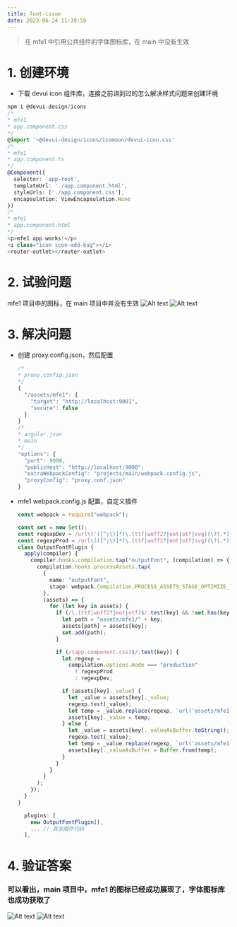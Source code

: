 ```yaml
---
title: font-issue
date: 2023-06-24 11:39:59
---
```


> 在 mfe1 中引用公共组件的字体图标库，在 main 中没有生效

# 1. 创建环境

- 下载 devui icon 组件库，连接之前讲到过的怎么解决样式问题来创建环境

```typescript
npm i @devui-design/icons
/*
* mfe1
* app.component.css
*/
@import '~@devui-design/icons/icomoon/devui-icon.css'
/*
* mfe1
* app.component.ts
*/
@Component({
  selector: 'app-root',
  templateUrl: './app.component.html',
  styleUrls: ['./app.component.css'],
  encapsulation: ViewEncapsulation.None
})
/*
* mfe1
* app.component.html
*/
<p>mfe1 app works!</p>
<i class="icon icon-add-bug"></i>
<router-outlet></router-outlet>
```

# 2. 试验问题

mfe1 项目中的图标，在 main 项目中并没有生效
![Alt text](https://cdn.jsdelivr.net/gh/darkeering/CDN@0.2/blog/module-federation/before-font.png) ![Alt text](https://cdn.jsdelivr.net/gh/darkeering/CDN@0.2/blog/module-federation/before-font2.png)

# 3. 解决问题

- 创建 proxy.config.json，然后配置

  ```typescript
  /*
  * proxy.config.json
  */
  {
    "/assets/mfe1": {
      "target": "http://localhost:9001",
      "secure": false
    }
  }
  /*
  * angular.json
  * main
  */
  "options": {
    "port": 9000,
    "publicHost": "http://localhost:9000",
    "extraWebpackConfig": "projects/main/webpack.config.js",
    "proxyConfig": "proxy.conf.json"
  }
  ```

- mfe1 webpack.config.js 配置，自定义插件

  ```typescript
  const webpack = require("webpack");

  const set = new Set();
  const regexpDev = /url\('([^;\)]*)\.(ttf|woff2?|eot|otf|svg)(\?(.*))?'\)/g;
  const regexpProd = /url\(([^;\)]*)\.(ttf|woff2?|eot|otf|svg)(\?(.*))?\)/g;
  class OutputFontPlugin {
    apply(compiler) {
      compiler.hooks.compilation.tap("outputFont", (compilation) => {
        compilation.hooks.processAssets.tap(
          {
            name: "outputFont",
            stage: webpack.Compilation.PROCESS_ASSETS_STAGE_OPTIMIZE_INLINE,
          },
          (assets) => {
            for (let key in assets) {
              if (/\.(ttf|woff2?|eot|otf)$/.test(key) && !set.has(key)) {
                let path = "assets/mfe1/" + key;
                assets[path] = assets[key];
                set.add(path);
              }

              if (/(app.component.css)$/.test(key)) {
                let regexp =
                  compilation.options.mode === "production"
                    ? regexpProd
                    : regexpDev;

                if (assets[key]._value) {
                  let _value = assets[key]._value;
                  regexp.test(_value);
                  let temp = _value.replace(regexp, `url('assets/mfe1/$1.$2')`);
                  assets[key]._value = temp;
                } else {
                  let _value = assets[key]._valueAsBuffer.toString();
                  regexp.test(_value);
                  let temp = _value.replace(regexp, `url('assets/mfe1/$1.$2')`);
                  assets[key]._valueAsBuffer = Buffer.from(temp);
                }
              }
            }
          }
        );
      });
    }
  }

    plugins: [
      new OutputFontPlugin(),
      ... // 其余插件代码
    ],
  ```

# 4. 验证答案

### 可以看出，main 项目中，mfe1 的图标已经成功展现了，字体图标库也成功获取了

![Alt text](https://cdn.jsdelivr.net/gh/darkeering/CDN@0.2/blog/module-federation/after-font.png) ![Alt text](https://cdn.jsdelivr.net/gh/darkeering/CDN@0.2/blog/module-federation/after-font2.png)
